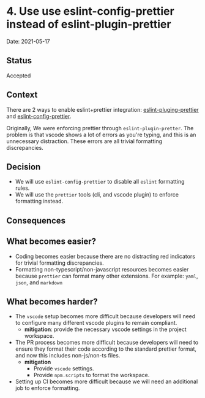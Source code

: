 # 4. Use use eslint-config-prettier instead of eslint-plugin-prettier

Date: 2021-05-17

## Status

Accepted

## Context

There are 2 ways to enable eslint+prettier integration:
[eslint-pluging-prettier](https://www.npmjs.com/package/eslint-plugin-prettier)
and
[eslint-config-prettier](https://github.com/prettier/eslint-config-prettier).

Originally, We were enforcing prettier through `eslint-plugin-pretter`. The
problem is that vscode shows a lot of errors as you're typing, and this is an
unnecessary distraction. These errors are all trivial formatting discrepancies.

## Decision

- We will use `eslint-config-prettier` to disable all `eslint` formatting rules.
- We will use the `prettier` tools (cli, and vscode plugin) to enforce
  formatting instead.

## Consequences

## What becomes easier?

- Coding becomes easier because there are no distracting red indicators for
  trivial formatting discrepancies.
- Formatting non-typescript/non-javascript resources becomes easier because
  `prettier` can format many other extensions. For example: `yaml`, `json`, and
  `markdown`

## What becomes harder?

- The `vscode` setup becomes more difficult because developers will need to
  configure many different vscode plugins to remain compliant.
  - **mitigation**: provide the necessary vscode settings in the project
    workspace.
- The PR process becomes more difficult because developers will need to ensure
  they format their code according to the standard prettier format, and now this
  includes non-js/non-ts files.
  - **mitigation**
    - Provide `vscode` settings.
    - Provide `npm.scripts` to format the workspace.
- Setting up CI becomes more difficult because we will need an additional job to
  enforce formatting.
